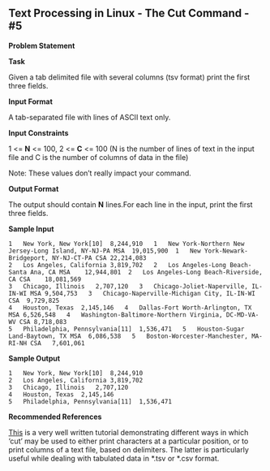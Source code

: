 ## Text Processing in Linux - The Cut Command - #5


**Problem Statement**

**Task**

Given a tab delimited file with several columns (tsv format) print the first three fields.

**Input Format**

A tab-separated file with lines of ASCII text only.

**Input Constraints**

1 <= **N** <= 100, 2 <= **C** <= 100 (N is the number of lines of text in the input file and C is the number of columns of data in the file)

Note: These values don’t really impact your command.

**Output Format**

The output should contain **N** lines.For each line in the input, print the first three fields.

**Sample Input**

    1   New York, New York[10]  8,244,910   1   New York-Northern New Jersey-Long Island, NY-NJ-PA MSA  19,015,900  1   New York-Newark-Bridgeport, NY-NJ-CT-PA CSA 22,214,083
    2   Los Angeles, California 3,819,702   2   Los Angeles-Long Beach-Santa Ana, CA MSA    12,944,801  2   Los Angeles-Long Beach-Riverside, CA CSA    18,081,569
    3   Chicago, Illinois   2,707,120   3   Chicago-Joliet-Naperville, IL-IN-WI MSA 9,504,753   3   Chicago-Naperville-Michigan City, IL-IN-WI CSA  9,729,825
    4   Houston, Texas  2,145,146   4   Dallas-Fort Worth-Arlington, TX MSA 6,526,548   4   Washington-Baltimore-Northern Virginia, DC-MD-VA-WV CSA 8,718,083
    5   Philadelphia, Pennsylvania[11]  1,536,471   5   Houston-Sugar Land-Baytown, TX MSA  6,086,538   5   Boston-Worcester-Manchester, MA-RI-NH CSA   7,601,061

**Sample Output**

    1   New York, New York[10]  8,244,910
    2   Los Angeles, California 3,819,702
    3   Chicago, Illinois   2,707,120
    4   Houston, Texas  2,145,146
    5   Philadelphia, Pennsylvania[11]  1,536,471

**Recommended References**

[This][] is a very well written tutorial demonstrating different ways in which ‘cut’ may be used to either print characters at a particular position, or to print columns of a text file, based on delimiters. The latter is particularly useful while dealing with tabulated data in \*.tsv or \*.csv format.

  [This]: http://www.folkstalk.com/2012/02/cut-command-in-unix-linux-examples.html

